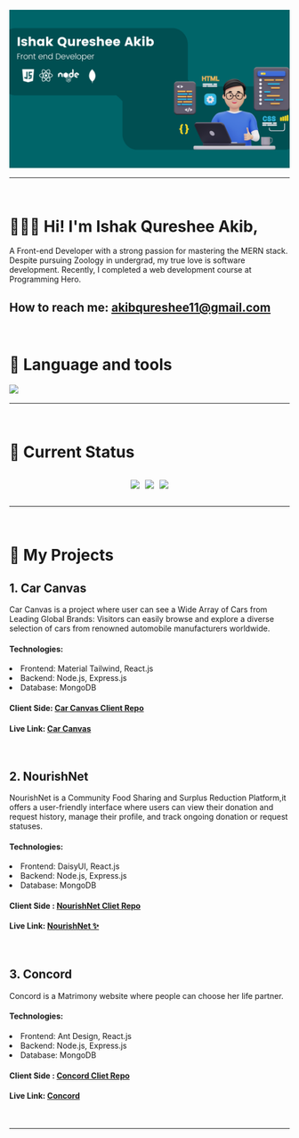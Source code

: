 
![The San Juan Mountains are beautiful!](https://raw.githubusercontent.com/IshakQuresheeAkib/IshakQuresheeAkib/main/images/banner.png)
<hr>
<br>


# 🙋🏻‍♂️ Hi! **I'm Ishak Qureshee Akib**,
A Front-end Developer with a strong passion for mastering the MERN stack. Despite pursuing Zoology in undergrad, my true love is software development. Recently, I completed a web development course at Programming Hero.
<br>
## How to reach me: [akibqureshee11@gmail.com](mailto:akibqureshee11@gmail.com "Email Me") 
<br>

# 🎯 Language and tools
  <a href="https://skillicons.dev">
    <img src="https://skillicons.dev/icons?i=html,css,tailwind,javascript,react,git,github,firebase,nodejs,expressjs,mongodb" />
  </a>
<hr>
<br>

# 🎯 Current Status

<div style='display:flex; flex-direction: row; flex-wrap:wrap; justify-content: center; align-items:center; gap:10px'>

![](http://github-profile-summary-cards.vercel.app/api/cards/repos-per-language?username=IshakQuresheeAkib&theme=ayu_mirage)

![](http://github-profile-summary-cards.vercel.app/api/cards/stats?username=IshakQuresheeAkib&theme=ayu_mirage) 

![](http://github-profile-summary-cards.vercel.app/api/cards/productive-time?username=IshakQuresheeAkib&theme=ayu_mirage&utcOffset=8)

  
</div>
<hr>
<br>


# 🎯 My Projects

## 1. Car Canvas

Car Canvas is a project where user can see a Wide Array of Cars from Leading Global Brands: Visitors can easily browse and explore a diverse selection of cars from renowned automobile manufacturers worldwide.

#### Technologies:
<li>Frontend: Material Tailwind, React.js
<li>Backend: Node.js, Express.js
<li>Database: MongoDB

#### Client Side: [Car Canvas Client Repo](https://github.com/IshakQuresheeAkib/car-canvas "Car Canvas Client side") 
#### Live Link: [Car Canvas](https://car-canvas.web.app "Car Canvas Live Link") 

<br>

## 2. NourishNet

NourishNet is a Community Food Sharing and Surplus Reduction Platform,it offers a user-friendly interface where users can view their donation and request history, manage their profile, and track ongoing donation or request statuses.
 
#### Technologies:
<li>Frontend: DaisyUI, React.js 
<li>Backend: Node.js, Express.js
<li>Database: MongoDB

#### Client Side : [NourishNet Cliet Repo](https://github.com/IshakQuresheeAkib/nourish-net "NourishNet Client side")
#### Live Link: [NourishNet ✨](https://nourish-net.web.app/ "NourishNet Live Link") 

<br>

## 3. Concord

Concord is a Matrimony website where people can choose her life partner.

#### Technologies:
<li>Frontend: Ant Design, React.js
<li>Backend: Node.js, Express.js
<li>Database: MongoDB

#### Client Side : [Concord Cliet Repo](https://github.com/IshakQuresheeAkib/concord "Concord Client side") 
#### Live Link: [Concord](https://assignment-12-847d7.web.app "Concord Live Link") 

<br>
<hr>
